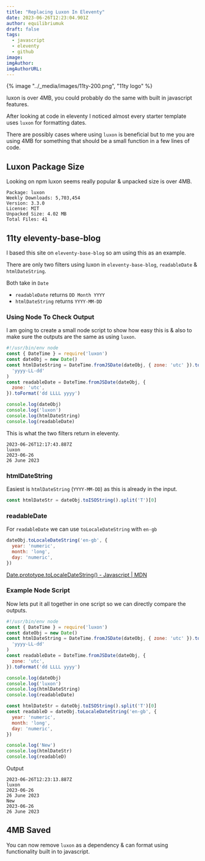 ```yaml
---
title: "Replacing Luxon In Eleventy"
date: 2023-06-26T12:23:04.901Z
author: equilibriumuk
draft: false
tags:
  - javascript
  - eleventy
  - github
image:
imgAuthor:
imgAuthorURL:
---
```


{% image "../_media/images/11ty-200.png", "11ty logo" %}

<article class="message is-info">
  <div class="message-body">
    <i class="fa fa-info-circle"></i> luxon is over 4MB, you could probably do the same with built in javascript features.
  </div>
</article>

After looking at code in eleventy I noticed almost every starter template uses `luxon` for formatting dates.

There are possibly cases where using `luxon` is beneficial but to me you are using 4MB for something that should be a small function in a few lines of code.

## Luxon Package Size

Looking on npm luxon seems really popular & unpacked size is over 4MB.

```
Package: luxon
Weekly Downloads: 5,703,454
Version: 3.3.0
License: MIT
Unpacked Size: 4.02 MB
Total Files: 41
```

## 11ty eleventy-base-blog

I based this site on `eleventy-base-blog` so am using this as an example.

There are only two filters using luxon in `eleventy-base-blog`, `readableDate` & `htmlDateString`.

Both take in `Date`

- `readableDate` returns `DD Month YYYY`
- `htmlDateString` returns `YYYY-MM-DD`

### Using Node To Check Output

I am going to create a small node script to show how easy this is & also to make sure the outputs are the same as using `luxon`.

```js
#!/usr/bin/env node
const { DateTime } = require('luxon')
const dateObj = new Date()
const htmlDateString = DateTime.fromJSDate(dateObj, { zone: 'utc' }).toFormat(
  'yyyy-LL-dd'
)
const readableDate = DateTime.fromJSDate(dateObj, {
  zone: 'utc',
}).toFormat('dd LLLL yyyy')

console.log(dateObj)
console.log('luxon')
console.log(htmlDateString)
console.log(readableDate)
```

This is what the two filters return in eleventy.

```
2023-06-26T12:17:43.887Z
luxon
2023-06-26
26 June 2023
```

### htmlDateString

Easiest is `htmlDateString` (`YYYY-MM-DD`) as this is already in the input.

```js
const htmlDateStr = dateObj.toISOString().split('T')[0]
```

### readableDate

For `readableDate` we can use `toLocaleDateString` with `en-gb`

```js
dateObj.toLocaleDateString('en-gb', {
  year: 'numeric',
  month: 'long',
  day: 'numeric',
})
```

<i class="fa fa-link"></i> <a href="https://developer.mozilla.org/en-US/docs/Web/JavaScript/Reference/Global_Objects/Date/toLocaleDateString" target="_blank" rel="noopener noreferrer">Date.prototype.toLocaleDateString() - Javascript | MDN</a>

### Example Node Script

Now lets put it all together in one script so we can directly compare the outputs.

```js
#!/usr/bin/env node
const { DateTime } = require('luxon')
const dateObj = new Date()
const htmlDateString = DateTime.fromJSDate(dateObj, { zone: 'utc' }).toFormat(
  'yyyy-LL-dd'
)
const readableDate = DateTime.fromJSDate(dateObj, {
  zone: 'utc',
}).toFormat('dd LLLL yyyy')

console.log(dateObj)
console.log('luxon')
console.log(htmlDateString)
console.log(readableDate)

const htmlDateStr = dateObj.toISOString().split('T')[0]
const readableD = dateObj.toLocaleDateString('en-gb', {
  year: 'numeric',
  month: 'long',
  day: 'numeric',
})

console.log('New')
console.log(htmlDateStr)
console.log(readableD)
```

Output

```
2023-06-26T12:23:13.887Z
luxon
2023-06-26
26 June 2023
New
2023-06-26
26 June 2023
```

## 4MB Saved

You can now remove `luxon` as a dependency & can format using functionality built in to javascript.